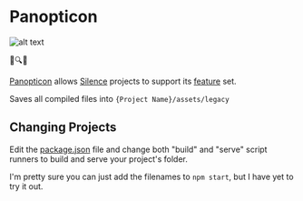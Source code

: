 # Panopticon

![alt text](https://upload.wikimedia.org/wikipedia/commons/thumb/1/11/Panopticon.jpg/500px-Panopticon.jpg)

👀🔍👮

[Panopticon](https://en.wikipedia.org/wiki/Panopticon) allows [Silence](https://github.com/antiPhaseDomain/Silence) projects to support its [feature](https://github.com/antiPhaseDomain/Silence/blob/master/README.md#verified-features) set.

Saves all compiled files into `{Project Name}/assets/legacy`

## Changing Projects 


Edit the [package.json](https://github.com/antiPhaseDomain/Panopticon/blob/master/package.json#L11) file and change both "build" and "serve" script runners to build and serve your project's folder. 

I'm pretty sure you can just add the filenames to `npm start`, but I have yet to try it out.
